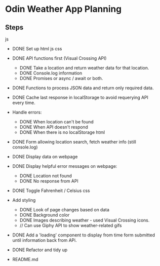 # Odin Weather App Planning

## Steps

js
- DONE Set up html js css
- DONE API functions first (Visual Crossing API)
  - DONE Take a location and return weather data for that location.
  - DONE Console.log information
  - DONE Promises or async / await or both.
- DONE Functions to process JSON data and return only required data.
- DONE Cache last response in localStorage to avoid requerying API every time.
- Handle errors:
  - DONE When location can't be found
  - DONE When API doesn't respond
  - DONE When there is no localStorage
html
- DONE Form allowing location search, fetch weather info (still console.log)
- DONE Display data on webpage
- DONE Display helpful error messages on webpage:
  - DONE Location not found
  - DONE No response from API
- DONE Toggle Fahrenheit / Celsius
css
- Add styling
  - DONE Look of page changes based on data
  - DONE Background color
  - DONE Images describing weather - used Visual Crossing icons.
  - // Can use Giphy API to show weather-related gifs
- DONE Add a 'loading' component to display from time form submitted until information back from APi.

- DONE Refactor and tidy up

- README.md
 